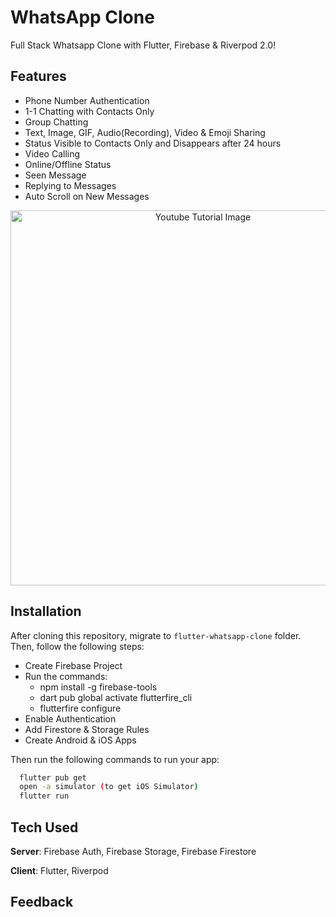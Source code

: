 # WhatsApp Clone

Full Stack Whatsapp Clone with Flutter, Firebase & Riverpod 2.0!

## Features
- Phone Number Authentication
- 1-1 Chatting with Contacts Only
- Group Chatting
- Text, Image, GIF, Audio(Recording), Video & Emoji Sharing
- Status Visible to Contacts Only and Disappears after 24 hours
- Video Calling
- Online/Offline Status
- Seen Message
- Replying to Messages
- Auto Scroll on New Messages


<p align="center">
  <img width="600" src="https://github.com/RivaanRanawat/flutter-whatsapp-clone/blob/master/screenshot.jpg" alt="Youtube Tutorial Image">
</p>


## Installation
After cloning this repository, migrate to ```flutter-whatsapp-clone``` folder. Then, follow the following steps:
- Create Firebase Project
- Run the commands:
  - npm install -g firebase-tools
  - dart pub global activate flutterfire_cli
  - flutterfire configure
- Enable Authentication
- Add Firestore & Storage Rules
- Create Android & iOS Apps

Then run the following commands to run your app:
```bash
  flutter pub get
  open -a simulator (to get iOS Simulator)
  flutter run
```

## Tech Used
**Server**: Firebase Auth, Firebase Storage, Firebase Firestore

**Client**: Flutter, Riverpod
    
## Feedback


